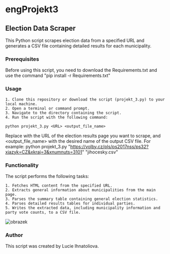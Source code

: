 
# engProjekt3
## Election Data Scraper

This Python script scrapes election data from a specified URL and generates a CSV file containing detailed results for each municipality.

### Prerequisites
Before using this script, you need to download the Requirements.txt and use the command "pip install -r Requirements.txt"
### Usage
    1. Clone this repository or download the script (projekt_3.py) to your local machine.
    2. Open a terminal or command prompt.
    3. Navigate to the directory containing the script.
    4. Run the script with the following command:
```
python projekt_3.py <URL> <output_file_name>
```
Replace <URL> with the URL of the election results page you want to scrape, and <output_file_name> with the desired name of the output CSV file.
For example: python projekt_3.py "https://volby.cz/pls/ps2017nss/ps32?xjazyk=CZ&xkraj=3&xnumnuts=3101" "jihocesky.csv"

### Functionality
The script performs the following tasks:

    1. Fetches HTML content from the specified URL.
    2. Extracts general information about municipalities from the main page.
    3. Parses the summary table containing general election statistics.
    4. Parses detailed results tables for individual parties.
    5. Writes the extracted data, including municipality information and party vote counts, to a CSV file.

![obrazek](https://github.com/LucieI/engProjekt3/assets/129436518/61173393-11df-4ed1-b05b-212208c71084)


### Author
This script was created by Lucie Ihnatoliova.

